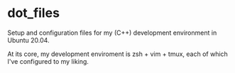 # dot_files
Setup and configuration files for my (C++) development environment in Ubuntu 20.04.

At its core, my development enviroment is zsh + vim + tmux, each of which I've configured to my liking.
